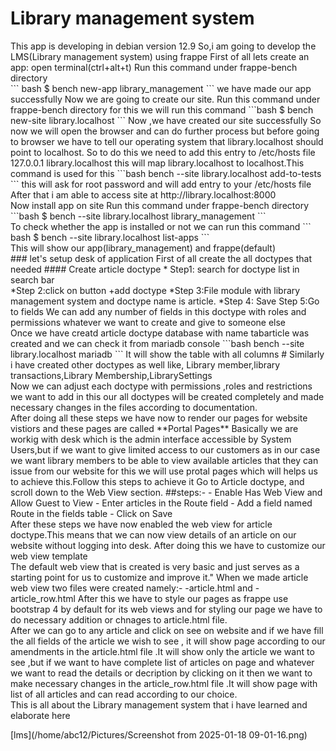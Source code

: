<h1>Library management system</h1>
This app is developing in debian version 12.9
So,i am going to develop the LMS(Library management system)
using frappe 
First of all lets create an app:
open terminal(ctrl+alt+t)
Run this command under frappe-bench directory
<br>
``` bash
$ bench new-app library_management
```
we have made our app successfully
Now we are going to create our site.
Run this command under frappe-bench directory
for this we will run this command
```bash
$ bench  new-site library.localhost
```
Now ,we have created our site successfully
So now we will open the browser and can do further process
but before going to browser we have to tell our operating system that library.localhost should point to localhost.
So to do this we need to add this entry to /etc/hosts file
127.0.0.1 library.localhost
this will map library.localhost to localhost.This command is used for this
```bash
bench --site library.localhost add-to-tests
```
this will ask for root password and will add entry to your /etc/hosts file
After that i am able to access site at http://library.localhost:8000
<br>
Now install app on site
Run this command under frappe-bench directory
<br>
```bash 
 $ bench --site library.localhost library_management
 ```
 <br>
 To check whether the app is installed or not we can  run this command
``` bash
$ bench --site library.localhost list-apps
```
<br>
This will show our app(library_management) and frappe(default)
<br>
### let's setup desk of application
First of all create the all doctypes that needed
#### Create article doctype
* Step1: search for doctype list in search bar
<br>
*Step 2:click on button +add doctype 
*Step 3:File module with library management system and doctype name is article.
*Step 4: Save
Step 5:Go to fields 
We can add any number of fields in this doctype with roles and permissions whatever we want to create and give to someone else
<br>
Once we have creatd article doctype database with name tabarticle was created and we can check it from mariadb console
```bash
bench --site library.localhost mariadb
```
It will show the table with all columns 
# Similarly i have created other doctypes as well like,
Library member,library transactions,Library Membership,LibrarySettings
<br>
Now we can adjust each doctype with permissions ,roles and restrictions we want to add in this our all doctypes will be created completely and made necessary changes in the files according to documentation.
<br>
After doing all these steps we have now to render our pages for website vistiors and these pages are called **Portal Pages**
Basically we are workig with desk which is the admin interface accessible by System Users,but if we want to give limited access to our customers as in our case we want library members to be able to view available articles that they can issue from our website for this we will use protal pages which will helps us to achieve this.Follow this steps to achieve it
Go to Article doctype, and scroll down to the Web View section.
##steps:-
  - Enable Has Web View and Allow Guest to View
 - Enter articles in the Route field
  - Add a field named Route in the fields table
  - Click on Save
  <br>
  After these steps we have now enabled the web view for article doctype.This means that we can now view details of an article on our website without logging into desk.
  After doing this we have to customize our web view template
  <br>
   The default web view that is created is very basic and just serves as a starting point for us to customize and improve it."
When we made article web view two files were created namely:-
-article.html and
- article_row.html
After this we have to style our pages as frappe use bootstrap 4 by default for its web views and for styling our page we have to  do necessary addition or chnages to article.html file.
<br>
After we can go to any article and click on see on website and
if we have fill the all fields of the article we wish to see ,
 it will show page according to our amendments in the article.html file .It will show only the article we want to see ,but if we want to have complete list of articles on page and whatever we want to read the details or decription by clicking on it then we want to make necessary changes in the article_row.html file .It will show page with list of all articles and can read according to our choice.

<br>
This is all about the Library management system that i have learned and elaborate here

[lms](/home/abc12/Pictures/Screenshot from 2025-01-18 09-01-16.png)